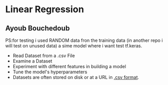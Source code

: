 # Linear Regression
## Ayoub Bouchedoub

PS:for testing i used RANDOM data fron the training data (in another repo i will test on unused data)
a sime model where i want test tf.keras.
  - Read Dataset from a .csv File
  - Examine a Dataset
  - Experiment with different features in building a model
  - Tune the model's hyperparameters
  - Datasets are often stored on disk or at a URL in [.csv format](https://wikipedia.org/wiki/Comma-separated_values). 

